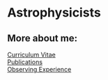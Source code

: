 # Astrophysicists


## More about me:
[Curriculum Vitae](./curriculum-vitae.html)\
[Publications](./publications.html)\
[Observing Experience](./observing.html)
